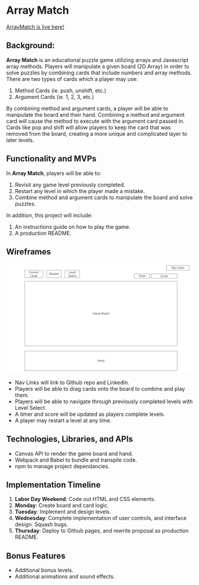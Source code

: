 # Array Match #

[ArrayMatch is live here!](https://atjohnfeng.github.io/Array-match/)

## Background: ##

**Array Match** is an educational puzzle game utilizing arrays and Javascript 
array methods. Players will manipulate a given board (2D Array) in order to 
solve puzzles by combining cards that include numbers and array methods. There 
are two types of cards which a player may use:

1) Method Cards (ie. push, unshift, etc.)
2) Argument Cards (ie. 1, 2, 3, etc.)

By combining method and argument cards, a player will be able to manipulate the 
board and their hand. Combining a method and argument card will cause the method
to execute with the argument card passed in. Cards like pop and shift will allow
players to keep the card that was removed from the board, creating a more unique
and complicated layer to later levels.

## Functionality and MVPs ##

In **Array Match**, players will be able to:

1) Revisit any game level previously completed.
2) Restart any level in which the player made a mistake.
3) Combine method and argument cards to manipulate the board and solve puzzles.

In addition, this project will include:

1) An instructions guide on how to play the game.
2) A production README.

## Wireframes ##

![Wireframe](/wireframe.png)

* Nav Links will link to Github repo and LinkedIn.
* Players will be able to drag cards onto the board to combine and play them.
* Players will be able to navigate through previously completed levels with
Level Select.
* A timer and score will be updated as players complete levels.
* A player may restart a level at any time.

## Technologies, Libraries, and APIs ##

* Canvas API to render the game board and hand.
* Webpack and Babel to bundle and transpile code.
* npm to manage project dependancies.

## Implementation Timeline ##

1) **Labor Day Weekend**: Code out HTML and CSS elements.
2) **Monday**: Create board and card logic.
3) **Tuesday**: Implement and design levels.
4) **Wednesday**: Complete implementation of user controls, and interface design. 
Squash bugs.
5) **Thursday**: Deploy to Github pages, and rewrite proposal as production README.

## Bonus Features ##

* Additional bonus levels.
* Additional animations and sound effects.